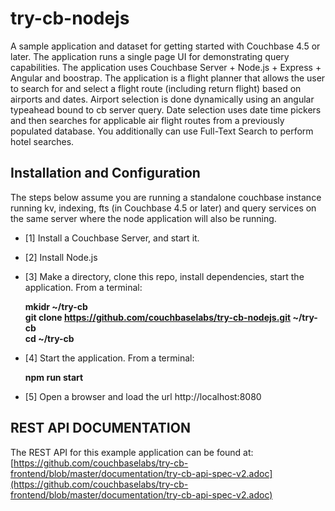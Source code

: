try-cb-nodejs
===============

A sample application and dataset for getting started with Couchbase 4.5 or later.  The application runs a single page UI for demonstrating query capabilities.   The application uses Couchbase Server +  Node.js + Express + Angular and boostrap.   The application is a flight planner that allows the user to search for and select a flight route (including return flight) based on airports and dates. Airport selection is done dynamically using an angular typeahead bound to cb server query.   Date selection uses date time pickers and then searches for applicable air flight routes from a previously populated database.  You additionally can use Full-Text Search to perform hotel searches.

## Installation and Configuration
The steps below assume you are running a standalone couchbase instance running kv, indexing, fts (in Couchbase 4.5 or later) and query services on the same server where the node application will also be running.

 - [1] Install a Couchbase Server, and start it.
 
 - [2] Install Node.js

 - [3] Make a directory, clone this repo, install dependencies, start the application.  From a terminal:

    **mkidr ~/try-cb   
    git clone https://github.com/couchbaselabs/try-cb-nodejs.git ~/try-cb   
    cd ~/try-cb**   

 - [4] Start the application.  From a terminal:

    **npm run start**

 - [5] Open a browser and load the url http://localhost:8080

## REST API DOCUMENTATION
The REST API for this example application can be found at:
[https://github.com/couchbaselabs/try-cb-frontend/blob/master/documentation/try-cb-api-spec-v2.adoc](https://github.com/couchbaselabs/try-cb-frontend/blob/master/documentation/try-cb-api-spec-v2.adoc)
